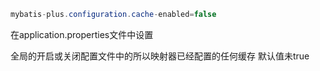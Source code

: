 ```java
mybatis-plus.configuration.cache-enabled=false
```

在application.properties文件中设置

全局的开启或关闭配置文件中的所以映射器已经配置的任何缓存 默认值未true

